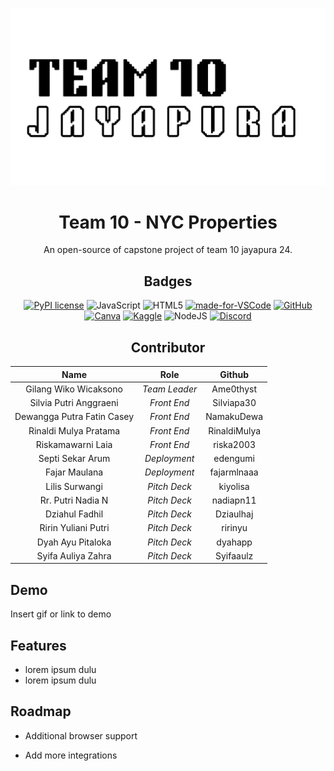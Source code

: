 ![Logo](assets/Team_10.png)

<div align="center"><a name="readme-top"></a>

# Team 10 - NYC Properties

An open-source of capstone project of team 10 jayapura 24. <br/>

## Badges

[![PyPI license](https://img.shields.io/pypi/l/ansicolortags.svg)](https://pypi.python.org/pypi/ansicolortags/)
![JavaScript](https://img.shields.io/badge/javascript-%23323330.svg?style=for-the-badge&logo=javascript&logoColor=%23F7DF1E)
![HTML5](https://img.shields.io/badge/html5-%23E34F26.svg?style=for-the-badge&logo=html5&logoColor=white)
[![made-for-VSCode](https://img.shields.io/badge/Made%20for-VSCode-1f425f.svg)](https://code.visualstudio.com/)
[![GitHub](https://badgen.net/badge/icon/github?icon=github&label)](https://github.com/Kampus-Merdeka-Software-Engineering/km-feb24-jayapura-10.git)
[![Canva](https://img.shields.io/badge/Canva-%2300C4CC.svg?style=for-the-badge&logo=Canva&logoColor=white)](https://www.canva.com/)
[![Kaggle](https://img.shields.io/badge/Kaggle-035a7d?style=for-the-badge&logo=kaggle&logoColor=white)](https://www.kaggle.com/datasets/new-york-city/nyc-property-sales)
![NodeJS](https://img.shields.io/badge/node.js-6DA55F?style=for-the-badge&logo=node.js&logoColor=white)
[![Discord](https://img.shields.io/badge/Discord-%235865F2.svg?style=for-the-badge&logo=discord&logoColor=white)](https://discord.gg/k8KRZCJR)

## Contributor

|          **Name**          |   **Role**    |  **Github**  |
| :------------------------: | :-----------: | :----------: |
|   Gilang Wiko Wicaksono    | _Team Leader_ |  Ame0thyst   |
|   Silvia Putri Anggraeni   |  _Front End_  |  Silviapa30  |
| Dewangga Putra Fatin Casey |  _Front End_  |  NamakuDewa  |
|   Rinaldi Mulya Pratama    |  _Front End_  | RinaldiMulya |
|     Riskamawarni Laia      |  _Front End_  |  riska2003   |
|      Septi Sekar Arum      | _Deployment_  |   edengumi   |
|       Fajar Maulana        | _Deployment_  | fajarmlnaaa  |
|       Lilis Surwangi       | _Pitch Deck_  |   kiyolisa   |
|     Rr. Putri Nadia N      | _Pitch Deck_  |  nadiapn11   |
|       Dziahul Fadhil       | _Pitch Deck_  |  Dziaulhaj   |
|    Ririn Yuliani Putri     | _Pitch Deck_  |   ririnyu    |
|     Dyah Ayu Pitaloka      | _Pitch Deck_  |   dyahapp    |
|     Syifa Auliya Zahra     | _Pitch Deck_  |  Syifaaulz   |

</div>

## Demo

Insert gif or link to demo

## Features

- lorem ipsum dulu
- lorem ipsum dulu

## Roadmap

- Additional browser support

- Add more integrations
